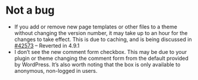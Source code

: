 # Not a bug

- If you add or remove new page templates or other files to a theme without changing the version number, it may take up to an hour for the changes to take effect. This is due to caching, and is being discussed in [#42573](https://core.trac.wordpress.org/ticket/42573) – Reverted in 4.9.1
- I don’t see the new comment form checkbox. This may be due to your plugin or theme changing the comment form from the default provided by WordPress. It’s also worth noting that the box is only available to anonymous, non-logged in users.